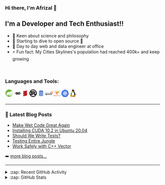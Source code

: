 ### Hi there, I'm Afrizal 👋


## I'm a Developer and Tech Enthusiast!!

- 🔭 Keen about science and philosophy
- 🌱 Starting to dive to open source 🤣
- 🥅 Day to day web and data engineer at office
- ⚡ Fun fact: My Cities Skylines's population had reached 400k+ and keep growing

<br />

### Languages and Tools:

<img align="left" alt="Java" width="26px" src="https://raw.githubusercontent.com/github/explore/80688e429a7d4ef2fca1e82350fe8e3517d3494d/topics/spring-boot/spring-boot.png" />
<img align="left" alt="Go" width="26px" src="https://raw.githubusercontent.com/github/explore/80688e429a7d4ef2fca1e82350fe8e3517d3494d/topics/go/go.png" />
<img align="left" alt="Scala" width="26px" src="https://raw.githubusercontent.com/github/explore/80688e429a7d4ef2fca1e82350fe8e3517d3494d/topics/scala/scala.png" />
<img align="left" alt="Rust" width="26px" src="https://raw.githubusercontent.com/github/explore/80688e429a7d4ef2fca1e82350fe8e3517d3494d/topics/rust/rust.png" />
<img align="left" alt="Big Data" width="26px" src="https://raw.githubusercontent.com/github/explore/80688e429a7d4ef2fca1e82350fe8e3517d3494d/topics/sql/sql.png" />
<img align="left" alt="Distributed Computing" width="26px" src="https://raw.githubusercontent.com/github/explore/6f5025830918df26b37d23b3ffffbc35725fe15f/topics/spark/spark.png" />
<img align="left" alt="Deep Learning" width="26px" src="https://raw.githubusercontent.com/github/explore/80688e429a7d4ef2fca1e82350fe8e3517d3494d/topics/tensorflow/tensorflow.png" />
<img align="left" alt="Kubernetes" width="26px" src="https://raw.githubusercontent.com/github/explore/80688e429a7d4ef2fca1e82350fe8e3517d3494d/topics/kubernetes/kubernetes.png" />
<img align="left" alt="Linux" width="26px" src="https://raw.githubusercontent.com/github/explore/80688e429a7d4ef2fca1e82350fe8e3517d3494d/topics/linux/linux.png" />

<br />
<br />

---

### 📕 Latest Blog Posts

<!-- BLOG-POST-LIST:START -->
- [Make Wet Code Great Again](https://koneko096.github.io/posts/wet-code/)
- [Installing CUDA 10.2 in Ubuntu 20.04](https://koneko096.github.io/posts/cuda-10/)
- [Should We Write Tests?](https://koneko096.github.io/posts/test/)
- [Testing Entire Jungle](https://koneko096.github.io/posts/jungle-test/)
- [Work Safely with C++ Vector](https://koneko096.github.io/posts/safe-vector/)
<!-- BLOG-POST-LIST:END -->

➡️ [more blog posts...](https://koneko096.github.io)

---

<details>
  <summary>:zap: Recent GitHub Activity</summary>
  
<!--START_SECTION:activity-->
1. 💪 Opened PR [#4319](https://github.com/tektoncd/pipeline/pull/4319) in [tektoncd/pipeline](https://github.com/tektoncd/pipeline)
2. 🗣 Commented on [#4272](https://github.com/tektoncd/pipeline/issues/4272) in [tektoncd/pipeline](https://github.com/tektoncd/pipeline)
3. 🗣 Commented on [#28638](https://github.com/pingcap/tidb/issues/28638) in [pingcap/tidb](https://github.com/pingcap/tidb)
4. 🗣 Commented on [#5749](https://github.com/open-telemetry/opentelemetry-collector-contrib/issues/5749) in [open-telemetry/opentelemetry-collector-contrib](https://github.com/open-telemetry/opentelemetry-collector-contrib)
5. 🗣 Commented on [#528](https://github.com/jorgecarleitao/arrow2/issues/528) in [jorgecarleitao/arrow2](https://github.com/jorgecarleitao/arrow2)
<!--END_SECTION:activity-->

</details>

<details>
  <summary>:zap: GitHub Stats</summary>

  <img align="left" alt="koneko096's GitHub Stats" src="https://github-readme-stats.codestackr.vercel.app/api?username=koneko096&show_icons=true&hide_border=true" />

</details>

[website]: https://koneko096.github.io
[linkedin]: https://linkedin.com/in/afrizalf
